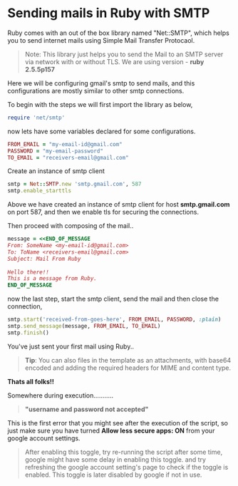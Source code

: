 
# Sending mails in Ruby with SMTP

Ruby comes with an out of the box library named "Net::SMTP", which helps you to send internet mails using Simple Mail Transfer Protocaol.

>Note: This library just helps you to send the Mail to an SMTP server via network with or without TLS.
>We are using version -  **ruby 2.5.5p157**

Here we will be configuring gmail's smtp to send mails, and this configurations are mostly similar to other smtp connections.

To begin with the steps we will first import the library as below,
```ruby
require 'net/smtp'
```
now lets have some variables declared for some configurations.
```ruby
FROM_EMAIL = "my-email-id@gmail.com"
PASSWORD = "my-email-password"
TO_EMAIL = "receivers-email@gmail.com"
```
Create an instance of smtp client
```ruby
smtp = Net::SMTP.new 'smtp.gmail.com', 587
smtp.enable_starttls
```
Above we have created an instance of smtp client for host **smtp.gmail.com** on port 587,
and then we enable tls for securing the connections.


Then proceed with composing of the mail..
```ruby
message = <<END_OF_MESSAGE
From: SomeName <my-email-id@gmail.com>
To: ToName <receivers-email@gmail.com>
Subject: Mail From Ruby 
 
Hello there!!
This is a message from Ruby.
END_OF_MESSAGE
```
now the last step, start the smtp client, send the mail and then close the connection,
``` ruby
smtp.start('received-from-goes-here', FROM_EMAIL, PASSWORD, :plain)
smtp.send_message(message, FROM_EMAIL, TO_EMAIL)
smtp.finish()
```
You've just sent your first mail using Ruby..

>**Tip**: You can also files in the template as an attachments, with base64 encoded and adding the required headers for MIME and content type.

**Thats all folks!!**

Somewhere during execution...........
>**"username and password not accepted"**

This is the first error that you might see after the execution of the script, so just make sure you have turned **Allow less secure apps: ON** from your google account settings.
> After enabling this toggle, try re-running the script after some time, google might have some delay in enabling this toggle. and try refreshing the google account setting's page to check if the toggle is enabled.
> This toggle is later disabled by google if not in use.